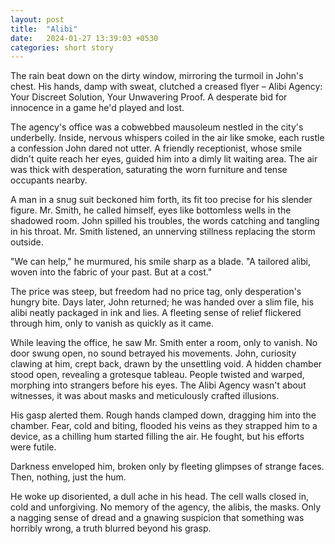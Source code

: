 ```yaml
---
layout: post
title:  "Alibi"
date:   2024-01-27 13:39:03 +0530
categories: short story
---
```


The rain beat down on the dirty window, mirroring the turmoil in John's chest. His hands, damp with sweat, clutched a creased flyer – Alibi Agency: Your Discreet Solution, Your Unwavering Proof. A desperate bid for innocence in a game he'd played and lost.

The agency's office was a cobwebbed mausoleum nestled in the city's underbelly. Inside, nervous whispers coiled in the air like smoke, each rustle a confession John dared not utter. A friendly receptionist, whose smile didn't quite reach her eyes, guided him into a dimly lit waiting area. The air was thick with desperation, saturating the worn furniture and tense occupants nearby.

A man in a snug suit beckoned him forth, its fit too precise for his slender figure. Mr. Smith, he called himself, eyes like bottomless wells in the shadowed room. John spilled his troubles, the words catching and tangling in his throat. Mr. Smith listened, an unnerving stillness replacing the storm outside.

"We can help," he murmured, his smile sharp as a blade. "A tailored alibi, woven into the fabric of your past. But at a cost."

The price was steep, but freedom had no price tag, only desperation's hungry bite. Days later, John returned; he was handed over a slim file, his alibi neatly packaged in ink and lies. A fleeting sense of relief flickered through him, only to vanish as quickly as it came.

While leaving the office, he saw Mr. Smith enter a room, only to vanish. No door swung open, no sound betrayed his movements. John, curiosity clawing at him, crept back, drawn by the unsettling void. A hidden chamber stood open, revealing a grotesque tableau. People twisted and warped, morphing into strangers before his eyes. The Alibi Agency wasn't about witnesses, it was about masks and meticulously crafted illusions.

His gasp alerted them. Rough hands clamped down, dragging him into the chamber. Fear, cold and biting, flooded his veins as they strapped him to a device, as a chilling hum started filling the air. He fought, but his efforts were futile.

Darkness enveloped him, broken only by fleeting glimpses of strange faces. Then, nothing, just the hum.

He woke up disoriented, a dull ache in his head. The cell walls closed in, cold and unforgiving. No memory of the agency, the alibis, the masks. Only a nagging sense of dread and a gnawing suspicion that something was horribly wrong, a truth blurred beyond his grasp.
